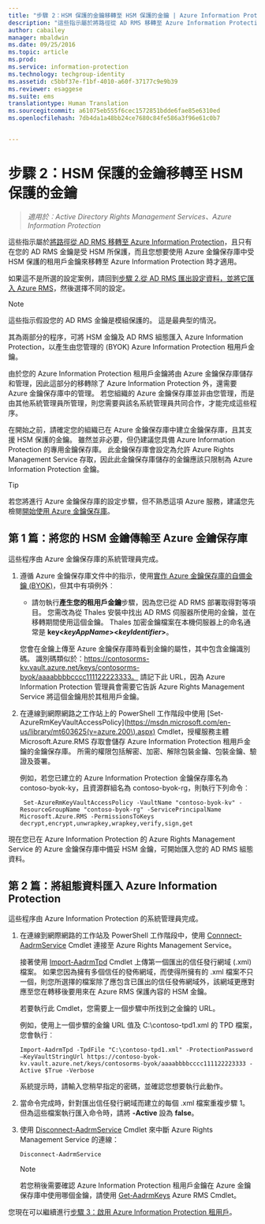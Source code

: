 ```yaml
---
title: "步驟 2：HSM 保護的金鑰移轉至 HSM 保護的金鑰 | Azure Information Protection"
description: "這些指示屬於將路徑從 AD RMS 移轉至 Azure Information Protection，且只有在您的 AD RMS 金鑰是受 HSM 所保護，而且您想要使用 Azure 金鑰保存庫中受 HSM 保護的租用戶金鑰來移轉至 Azure Information Protection 時才適用。"
author: cabailey
manager: mbaldwin
ms.date: 09/25/2016
ms.topic: article
ms.prod: 
ms.service: information-protection
ms.technology: techgroup-identity
ms.assetid: c5bbf37e-f1bf-4010-a60f-37177c9e9b39
ms.reviewer: esaggese
ms.suite: ems
translationtype: Human Translation
ms.sourcegitcommit: a61075eb555f6cec1572851bdde6fae85e6310ed
ms.openlocfilehash: 7db4da1a48bb24ce7680c84fe586a3f96e61c0b7


---
```


# 步驟 2：HSM 保護的金鑰移轉至 HSM 保護的金鑰

>*適用於︰Active Directory Rights Management Services、Azure Information Protection*


這些指示屬於[將路徑從 AD RMS 移轉至 Azure Information Protection](migrate-from-ad-rms-to-azure-rms.md)，且只有在您的 AD RMS 金鑰是受 HSM 所保護，而且您想要使用 Azure 金鑰保存庫中受 HSM 保護的租用戶金鑰來移轉至 Azure Information Protection 時才適用。 

如果這不是所選的設定案例，請回到[步驟 2.從 AD RMS 匯出設定資料，並將它匯入 Azure RMS](migrate-from-ad-rms-phase1.md#step-2-export-configuration-data-from-ad-rms-and-import-it-to-azure-rms)，然後選擇不同的設定。

> [!NOTE]
> 這些指示假設您的 AD RMS 金鑰是模組保護的。 這是最典型的情況。 

其為兩部分的程序，可將 HSM 金鑰及 AD RMS 組態匯入 Azure Information Protection，以產生由您管理的 (BYOK) Azure Information Protection 租用戶金鑰。

由於您的 Azure Information Protection 租用戶金鑰將由 Azure 金鑰保存庫儲存和管理，因此這部分的移轉除了 Azure Information Protection 外，還需要 Azure 金鑰保存庫中的管理。 若您組織的 Azure 金鑰保存庫並非由您管理，而是由其他系統管理員所管理，則您需要與該名系統管理員共同合作，才能完成這些程序。

在開始之前，請確定您的組織已在 Azure 金鑰保存庫中建立金鑰保存庫，且其支援 HSM 保護的金鑰。 雖然並非必要，但仍建議您具備 Azure Information Protection 的專用金鑰保存庫。 此金鑰保存庫會設定為允許 Azure Rights Management Service 存取，因此此金鑰保存庫儲存的金鑰應該只限制為 Azure Information Protection 金鑰。


> [!TIP]
> 若您將進行 Azure 金鑰保存庫的設定步驟，但不熟悉這項 Azure 服務，建議您先檢閱[開始使用 Azure 金鑰保存庫](https://azure.microsoft.com/documentation/articles/key-vault-get-started/)。 


## 第 1 篇：將您的 HSM 金鑰傳輸至 Azure 金鑰保存庫

這些程序由 Azure 金鑰保存庫的系統管理員完成。

1.  遵循 Azure 金鑰保存庫文件中的指示，使用[實作 Azure 金鑰保存庫的自備金鑰 (BYOK)](https://azure.microsoft.com/documentation/articles/key-vault-hsm-protected-keys/#implementing-bring-your-own-key-byok-for-azure-key-vault)，但其中有項例外︰

    - 請勿執行**產生您的租用戶金鑰**步驟，因為您已從 AD RMS 部署取得對等項目。 您需改為從 Thales 安裝中找出 AD RMS 伺服器所使用的金鑰，並在移轉期間使用這個金鑰。 Thales 加密金鑰檔案在本機伺服器上的命名通常是 **key<*keyAppName*><*keyIdentifier*>**。

    您會在金鑰上傳至 Azure 金鑰保存庫時看到金鑰的屬性，其中包含金鑰識別碼。 識別碼類似於：https://contosorms-kv.vault.azure.net/keys/contosorms-byok/aaaabbbbcccc111122223333。 請記下此 URL，因為 Azure Information Protection 管理員會需要它告訴 Azure Rights Management Service 將這個金鑰用於其租用戶金鑰。

2. 在連線到網際網路之工作站上的 PowerShell 工作階段中使用 [Set-AzureRmKeyVaultAccessPolicy](https://msdn.microsoft.com/en-us/library/mt603625(v=azure.200\).aspx) Cmdlet，授權服務主體 Microsoft.Azure.RMS 存取會儲存 Azure Information Protection 租用戶金鑰的金鑰保存庫。 所需的權限包括解密、加密、解除包裝金鑰、包裝金鑰、驗證及簽署。
    
    例如，若您已建立的 Azure Information Protection 金鑰保存庫名為 contoso-byok-ky，且資源群組名為 contoso-byok-rg，則執行下列命令︰
    
        Set-AzureRmKeyVaultAccessPolicy -VaultName "contoso-byok-kv" -ResourceGroupName "contoso-byok-rg" -ServicePrincipalName Microsoft.Azure.RMS -PermissionsToKeys decrypt,encrypt,unwrapkey,wrapkey,verify,sign,get


現在您已在 Azure Information Protection 的 Azure Rights Management Service 的 Azure 金鑰保存庫中備妥 HSM 金鑰，可開始匯入您的 AD RMS 組態資料。

## 第 2 篇：將組態資料匯入 Azure Information Protection

這些程序由 Azure Information Protection 的系統管理員完成。

1.  在連線到網際網路的工作站及 PowerShell 工作階段中，使用 [Connnect-AadrmService](https://msdn.microsoft.com/library/dn629415.aspx ) Cmdlet 連接至 Azure Rights Management Service。
    
    接著使用 [Import-AadrmTpd](https://msdn.microsoft.com/library/dn857523.aspx) Cmdlet 上傳第一個匯出的信任發行網域 (.xml) 檔案。 如果您因為擁有多個信任的發佈網域，而使得所擁有的 .xml 檔案不只一個，則您所選擇的檔案除了應包含已匯出的信任發佈網域外，該網域更應對應至您在轉移後要用來在 Azure RMS 保護內容的 HSM 金鑰。 
    
    若要執行此 Cmdlet，您需要上一個步驟中所找到之金鑰的 URL。
    
    例如，使用上一個步驟的金鑰 URL 值及 C:\contoso-tpd1.xml 的 TPD 檔案，您會執行︰
    
    ```
    Import-AadrmTpd -TpdFile "C:\contoso-tpd1.xml" -ProtectionPassword –KeyVaultStringUrl https://contoso-byok-kv.vault.azure.net/keys/contosorms-byok/aaaabbbbcccc111122223333 -Active $True -Verbose
    ```
    
    系統提示時，請輸入您稍早指定的密碼，並確認您想要執行此動作。

2.  當命令完成時，針對匯出信任發行網域而建立的每個 .xml 檔案重複步驟 1。 但為這些檔案執行匯入命令時，請將 **-Active** 設為 **false**。  

3.  使用 [Disconnect-AadrmService](http://msdn.microsoft.com/library/windowsazure/dn629416.aspx) Cmdlet 來中斷 Azure Rights Management Service 的連線：

    ```
    Disconnect-AadrmService
    ```

    > [!NOTE]
    > 若您稍後需要確認 Azure Information Protection 租用戶金鑰在 Azure 金鑰保存庫中使用哪個金鑰，請使用 [Get-AadrmKeys](https://msdn.microsoft.com/library/dn629420.aspx) Azure RMS Cmdlet。

您現在可以繼續進行[步驟 3：啟用 Azure Information Protection 租用戶](migrate-from-ad-rms-phase1.md#step-3-activate-your-rms-tenant)。




<!--HONumber=Sep16_HO4-->


